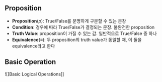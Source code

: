 ## Proposition
- **Proposition**($p$): True/False를 분명하게 구분할 수 있는 문장
- **Condition**: 경우에 따라 True/False가 결정되는 문장. 불완전한 proposition
- **Truth Value**: proposition이 가질 수 있는 값. 일반적으로 True/False 중 하나
- **Equivalence**($\equiv$): 두 proposition의 truth value가 동일할 때, 이 둘을 equivalence라고 한다

## Basic Operation
![[Basic Logical Operations]]